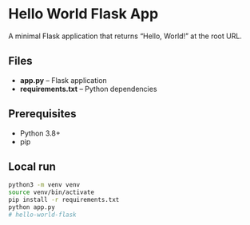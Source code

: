 # Hello World Flask App

A minimal Flask application that returns “Hello, World!” at the root URL.

## Files

- **app.py** – Flask application
- **requirements.txt** – Python dependencies

## Prerequisites

- Python 3.8+
- pip

## Local run

```bash
python3 -m venv venv
source venv/bin/activate
pip install -r requirements.txt
python app.py
# hello-world-flask
